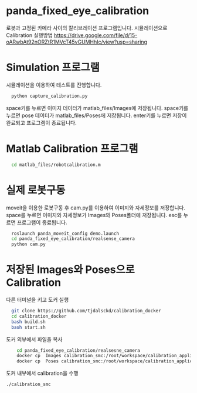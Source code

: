 # panda_fixed_eye_calibration
로봇과 고정된 카메라 사이의 칼리브레이션 프로그램입니다.
시뮬레이션으로 Calibration 실행방법 https://drive.google.com/file/d/15-oARwbAt92nORZtR1MVcT45vGUMHhIc/view?usp=sharing
# Simulation 프로그램
시뮬레이션을 이용하여 테스트를 진행합니다.
```bash
  python capture_calibration.py
```
space키를 누르면 이미지 데이터가 matlab_files/Images에 저장됩니다.
space키를 누르면 pose 데이터가 matlab_files/Poses에 저장됩니다.
enter키를 누르면 저장이 완료되고 프로그램이 종료됩니다.

# Matlab Calibration 프로그램
```bash
  cd matlab_files/robotcalibration.m
```
# 실제 로봇구동
moveit을 이용한 로봇구동 후
cam.py를 이용하여 이미지와 자세정보를 저장합니다.
space를 누르면 이미지와 자세정보가 Images와 Poses폴더에 저장됩니다.
esc를 누르면 프로그램이 종료됩니다.
```bash
  roslaunch panda_moveit_config demo.launch
  cd panda_fixed_eye_calibration/realsense_camera
  python cam.py
```

# 저장된 Images와 Poses으로 Calibration
다른 터미널을 키고 도커 실행
```bash
  git clone https://github.com/tjdalsckd/calibration_docker
  cd calibration_docker
  bash build.sh
  bash start.sh
```
도커 외부에서  파일을 복사 

```bash
    cd panda_fixed_eye_calibration/realsesne_camera
    docker cp  Images calibration_smc:/root/workspace/calibration_application/application/
    docker cp  Poses calibration_smc:/root/workspace/calibration_application/application/
```

도커 내부에서 calibration을 수행
```bash
./calibration_smc
```
